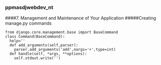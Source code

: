 ### ppmasdjwebdev_nt
####7. Management and Maintenance of Your Application
#####Creating manage.py commands
```
from django.core.management.base import BaseCommand
class Command(BaseCommand):
  help=''
  def add_arguments(self,parser):
    parser.add_arguments('add',nargs='+',type=int)
  def handle(self, *args, **options):
    self.stdout.write('')
```
